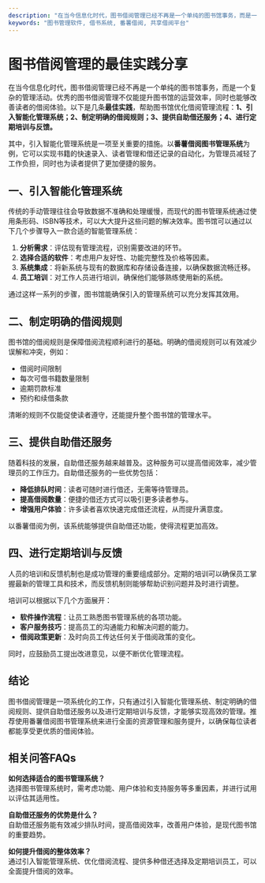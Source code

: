 ```yaml
---
description: "在当今信息化时代，图书借阅管理已经不再是一个单纯的图书馆事务，而是一个复杂的管理活动。优秀的图书借阅管理不仅能提升图书馆的运营效率，同时也能够改善读者的借阅体验。以下是几条**最佳实践**，帮助图书馆优化借阅管理流程：**1、引入智能化管理系统；2、制定明确的借阅规则；3、提供自助借还服务；4、进行定期培训与反馈。**"
keywords: "图书管理软件, 借书系统, 番薯借阅, 共享借阅平台"
---
```

# 图书借阅管理的最佳实践分享

在当今信息化时代，图书借阅管理已经不再是一个单纯的图书馆事务，而是一个复杂的管理活动。优秀的图书借阅管理不仅能提升图书馆的运营效率，同时也能够改善读者的借阅体验。以下是几条**最佳实践**，帮助图书馆优化借阅管理流程：**1、引入智能化管理系统；2、制定明确的借阅规则；3、提供自助借还服务；4、进行定期培训与反馈。**

其中，引入智能化管理系统是一项至关重要的措施。以**番薯借阅图书管理系统**为例，它可以实现书籍的快速录入、读者管理和借还记录的自动化，为管理员减轻了工作负担，同时也为读者提供了更加便捷的服务。

## 一、引入智能化管理系统

传统的手动管理往往会导致数据不准确和处理缓慢，而现代的图书管理系统通过使用条形码、ISBN等技术，可以大大提升这些问题的解决效率。图书馆可以通过以下几个步骤导入一款合适的智能管理系统：

1. **分析需求**：评估现有管理流程，识别需要改进的环节。
2. **选择合适的软件**：考虑用户友好性、功能完整性及价格等因素。
3. **系统集成**：将新系统与现有的数据库和存储设备连接，以确保数据流畅迁移。
4. **员工培训**：对工作人员进行培训，确保他们能够熟练使用新的系统。

通过这样一系列的步骤，图书馆能确保引入的管理系统可以充分发挥其效用。

## 二、制定明确的借阅规则

图书馆的借阅规则是保障借阅流程顺利进行的基础。明确的借阅规则可以有效减少误解和冲突，例如：

- 借阅时间限制
- 每次可借书籍数量限制
- 逾期罚款标准
- 预约和续借条款

清晰的规则不仅能促使读者遵守，还能提升整个图书馆的管理水平。

## 三、提供自助借还服务

随着科技的发展，自助借还服务越来越普及。这种服务可以提高借阅效率，减少管理员的工作压力。自助借还服务的一些优势包括：

- **降低排队时间**：读者可随时进行借还，无需等待管理员。
- **提高借阅数量**：便捷的借还方式可以吸引更多读者参与。
- **增强用户体验**：许多读者喜欢快速完成借还流程，从而提升满意度。

以番薯借阅为例，该系统能够提供自助借还功能，使得流程更加高效。

## 四、进行定期培训与反馈

人员的培训和反馈机制也是成功管理的重要组成部分。定期的培训可以确保员工掌握最新的管理工具和技术，而反馈机制则能够帮助识别问题并及时进行调整。

培训可以根据以下几个方面展开：

- **软件操作流程**：让员工熟悉图书管理系统的各项功能。
- **客户服务技巧**：提高员工的沟通能力和解决问题的能力。
- **借阅政策更新**：及时向员工传达任何关于借阅政策的变化。

同时，应鼓励员工提出改进意见，以便不断优化管理流程。

## 结论

图书借阅管理是一项系统化的工作，只有通过引入智能化管理系统、制定明确的借阅规则、提供自助借还服务以及进行定期培训与反馈，才能够实现高效的管理。推荐使用番薯借阅图书管理系统来进行全面的资源管理和服务提升，以确保每位读者都能享受更优质的借阅体验。

## 相关问答FAQs

**如何选择适合的图书管理系统？**  
选择图书管理系统时，需考虑功能、用户体验和支持服务等多重因素，并进行试用以评估其适用性。

**自助借还服务的优势是什么？**  
自助借还服务能有效减少排队时间，提高借阅效率，改善用户体验，是现代图书馆的重要趋势。

**如何提升借阅的整体效率？**  
通过引入智能管理系统、优化借阅流程、提供多种借还选择及定期培训员工，可以全面提升借阅的效率。
